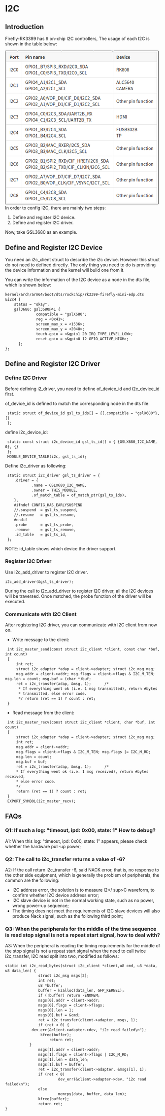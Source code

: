 # I2C
## Introduction
Firefly-RK3399 has 9 on-chip I2C controllers, The usage of each I2C is shown in the table below:

![](img/i2c_table.png)
In order to config I2C, there are mainly two steps:
1. Define and register I2C device.
2. Define and register I2C driver.

Now, take GSL3680 as an example.
## Define and Register I2C Device

You need an i2c_client struct to describe the i2c device. However this struct do not need to defined directly. The only thing you need to do is providing the device information and the kernel will build one from it.

You can write the information of the I2C device as a node in the dts file, which is shown below:
```
kernel/arch/arm64/boot/dts/rockchip/rk3399-firefly-mini-edp.dts
&i2c4 {
    status = "okay";
    gsl3680: gsl3680@41 {
              compatible = "gslX680";
              reg = <0x41>;
              screen_max_x = <1536>;
              screen_max_y = <2048>;
              touch-gpio = <&gpio1 20 IRQ_TYPE_LEVEL_LOW>;
              reset-gpio = <&gpio0 12 GPIO_ACTIVE_HIGH>;
      };  
};
```
## Define and Register I2C Driver
### Define I2C Driver
Before defining i2_driver, you need to define of_device_id and i2c_device_id first.

of_device_id is defined to match the corresponding node in the dts file:
```
 static struct of_device_id gsl_ts_ids[] = {{.compatible = "gslX680"},{}   
 };
```
define i2c_device_id:
```
 static const struct i2c_device_id gsl_ts_id[] = { {GSLX680_I2C_NAME, 0}, {}   
 };
 MODULE_DEVICE_TABLE(i2c, gsl_ts_id);
```
Define i2c_driver as following:
```
 static struct i2c_driver gsl_ts_driver = { 
	.driver = { 
    		.name = GSLX680_I2C_NAME, 
			.owner = THIS_MODULE, 
			.of_match_table = of_match_ptr(gsl_ts_ids), 
	},   
	#ifndef CONFIG_HAS_EARLYSUSPEND 
	//.suspend  = gsl_ts_suspend, 
	//.resume   = gsl_ts_resume,
	#endif
	.probe      = gsl_ts_probe, 
	.remove     = gsl_ts_remove, 
	.id_table   = gsl_ts_id,
 };
```
NOTE: id_table shows which device the driver support.
### Register I2C Driver
Use i2c_add_driver to register I2C driver.
```
i2c_add_driver(&gsl_ts_driver);
```
During the call to i2c_add_driver to register I2C driver, all the I2C devices will be traversed. Once matched, the probe function of the driver will be executed.
### Communicate with I2C Client
After registering I2C driver, you can communicate with I2C client from now on.
* Write message to the client:
```
 int i2c_master_send(const struct i2c_client *client, const char *buf, int count)
 {   
     int ret; 
     struct i2c_adapter *adap = client->adapter; struct i2c_msg msg; 
     msg.addr = client->addr; msg.flags = client->flags & I2C_M_TEN; msg.len = count; msg.buf = (char *)buf; 
     ret = i2c_transfer(adap, &msg, 1);      /*
      * If everything went ok (i.e. 1 msg transmitted), return #bytes
      * transmitted, else error code.
      */ return (ret == 1) ? count : ret;
 }
```
* Read message from the client:
```
 int i2c_master_recv(const struct i2c_client *client, char *buf, int count)
 { 
     struct i2c_adapter *adap = client->adapter; struct i2c_msg msg; 
     int ret; 
     msg.addr = client->addr; 
     msg.flags = client->flags & I2C_M_TEN; msg.flags |= I2C_M_RD; 
     msg.len = count; 
     msg.buf = buf; 
     ret = i2c_transfer(adap, &msg, 1);      /* 
     * If everything went ok (i.e. 1 msg received), return #bytes received,
     * else error code.
     */ 
     return (ret == 1) ? count : ret;
 }   
 EXPORT_SYMBOL(i2c_master_recv);
```
## FAQs
### Q1: If such a log: "timeout, ipd: 0x00, state: 1" How to debug?
A1: When this log: "timeout, ipd: 0x00, state: 1" appears, please check whether the hardware pull-up power;
### Q2: The call to i2c_transfer returns a value of -6?
A2: If the call return i2c_transfer -6, said NACK error, that is, no response to the other side equipment, which is generally the problem of peripherals, the common are the following:

* I2C address error, the solution is to measure I2</ sup>C waveform, to confirm whether I2C device address error;
* I2C slave device is not in the normal working state, such as no power, wrong power-up sequence;
* The timing does not meet the requirements of I2C slave devices will also produce Nack signal, such as the following third point;
### Q3: When the peripherals for the middle of the time sequence is read stop signal is not a repeat start signal, how to deal with?
A3: When the peripheral is reading the timing requirements for the middle of the stop signal is not a repeat start signal when the need to call twice i2c_transfer, I2C read split into two, modified as follows:
```
static int i2c_read_bytes(struct i2c_client *client,u8 cmd, u8 *data, u8 data_len) { 
               struct i2c_msg msgs[2]; 
               int ret; 
               u8 *buffer;  
               buffer = kzalloc(data_len, GFP_KERNEL); 
               if (!buffer) return -ENOMEM;  
               msgs[0].addr = client->addr; 
               msgs[0].flags = client->flags; 
               msgs[0].len = 1; 
               msgs[0].buf = &cmd; 
               ret = i2c_transfer(client->adapter, msgs, 1); 
               if (ret < 0) { 
			dev_err(&client->adapter->dev, "i2c read failed\n"); 
        		kfree(buffer); 
                  	return ret; 
	       }  
               msgs[1].addr = client->addr; 
               msgs[1].flags = client->flags | I2C_M_RD; 
               msgs[1].len = data_len; 
               msgs[1].buf = buffer;  
               ret = i2c_transfer(client->adapter, &msgs[1], 1); 
               if (ret < 0) 
			   			dev_err(&client->adapter->dev, "i2c read failed\n"); 
               else
               			memcpy(data, buffer, data_len);  
               kfree(buffer);
               return ret; 
}
```
